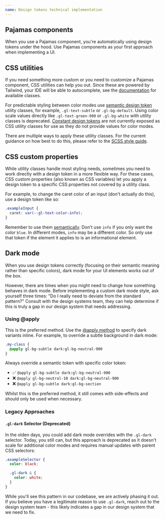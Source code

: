 ```yaml
---
name: Design tokens technical implementation
---
```


## Pajamas components

When you use a Pajamas component, you're automatically using design tokens under the hood. Use Pajamas components as your first approach when implementing a UI.

## CSS utilities

If you need something more custom or you need to customize a Pajamas component, CSS utilities can help you out. Since these are powered by Tailwind, your IDE will be able to autocomplete, see the [documentation](https://gitlab-org.gitlab.io/frontend/tailwind-documentation) for available classes.

For predictable styling between color modes use [semantic design token](/product-foundations/design-tokens#semantic-design-tokens) utility classes, for example, `.gl-text-subtle` or `.gl-bg-default`.
Using color scale values directly like `.gl-text-green-900` or `.gl-bg-white` with utility classes is deprecated. [Constant design tokens](/product-foundations/design-tokens#constant-design-tokens) are not currently exposed as CSS utility classes for use as they do not provide values for color modes.

There are multiple ways to apply these utility classes. For the current guidance on how best to do this, please refer to the [SCSS style guide](https://docs.gitlab.com/ee/development/fe_guide/style/scss.html#leveraging-tailwind-css-in-html-and-in-stylesheets).

## CSS custom properties

While utility classes handle most styling needs, sometimes you need to work directly with a design token in a more flexible way. For these cases, CSS custom properties (also known as CSS variables) let you apply a design token to a specific CSS properties not covered by a utility class.

For example, to change the caret color of an input (don't actually do this), use a design token like so:

```css
.exampleInput {
  caret: var(--gl-text-color-info);
}
```

Remember to use them [semantically](/product-foundations/design-tokens#semantic-design-tokens). Don't use `info` if you only want the color `blue`. In different modes, `info` may be a different color. So only use that token if the element it applies to is an informational element.

## Dark mode

When you use design tokens correctly (focusing on their semantic meaning rather than specific colors), dark mode for your UI elements works out of the box.

However, there are times when you might need to change how something behaves in dark mode. Before implementing a custom dark mode style, ask yourself three times: "Do I really need to deviate from the standard pattern?" Consult with the design systems team, they can help determine if this is truly a gap in our design system that needs addressing.

### Using @apply

This is the preferred method.
Use the [@apply method](https://docs.gitlab.com/ee/development/fe_guide/style/scss.html#2-apply-utility-classes-in-component-classes-when-necessary) to specify dark variants inline. For example, to override a subtle background in dark mode:

```css
.my-class {
  @apply gl-bg-subtle dark:gl-bg-neutral-900
}
```

Always override a semantic token with specific color token:

- ✅ `@apply gl-bg-subtle dark:gl-bg-neutral-900`
- ❌ `@apply gl-bg-neutral-10 dark:gl-bg-neutral-900`
- ❌ `@apply gl-bg-subtle dark:gl-bg-section`

Whilst this is the preferred method, it still comes with side-effects and should only be used when necessary.

### Legacy Approaches

#### `.gl-dark` Selector (Deprecated)

In the olden days, you could add dark mode overrides with the `.gl-dark` selector. Today, you still can, but this approach is deprecated as it doesn't scale for additional color modes and requires manual updates with parent CSS selectors:

```scss
.exampleSelector {
  color: black;

  .gl-dark & {
    color: white;
  }
}
```

While you'll see this pattern in our codebase, we are actively phasing it out. If you believe you have a legitimate reason to use `.gl-dark`, reach out to the design system team - this likely indicates a gap in our design system that we need to fix.
